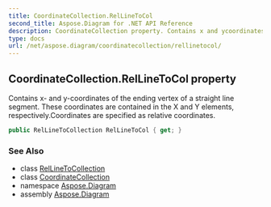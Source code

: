 ```yaml
---
title: CoordinateCollection.RelLineToCol
second_title: Aspose.Diagram for .NET API Reference
description: CoordinateCollection property. Contains x and ycoordinates of the ending vertex of a straight line segment. These coordinates are contained in the X and Y elements respectively.Coordinates are specified as relative coordinates
type: docs
url: /net/aspose.diagram/coordinatecollection/rellinetocol/
---
```

## CoordinateCollection.RelLineToCol property

Contains x- and y-coordinates of the ending vertex of a straight line segment. These coordinates are contained in the X and Y elements, respectively.Coordinates are specified as relative coordinates.

```csharp
public RelLineToCollection RelLineToCol { get; }
```

### See Also

* class [RelLineToCollection](../../rellinetocollection/)
* class [CoordinateCollection](../)
* namespace [Aspose.Diagram](../../coordinatecollection/)
* assembly [Aspose.Diagram](../../../)


